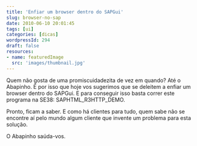 ```yaml
---
title: 'Enfiar um browser dentro do SAPGui'
slug: browser-no-sap
date: 2010-06-10 20:01:45
tags: [ui]
categories: [dicas]
wordpressId: 294
draft: false
resources:
- name: featuredImage
  src: 'images/thumbnail.jpg'
---
```

Quem não gosta de uma promiscuidadezita de vez em quando? Até o Abapinho. É por isso que hoje vos sugerimos que se deleitem a enfiar um browser dentro do SAPGui. E para conseguir isso basta correr este programa na SE38: SAPHTML_R3HTTP_DEMO.

Pronto, ficam a saber. E como há clientes para tudo, quem sabe não se encontre aí pelo mundo algum cliente que invente um problema para esta solução.

O Abapinho saúda-vos.
